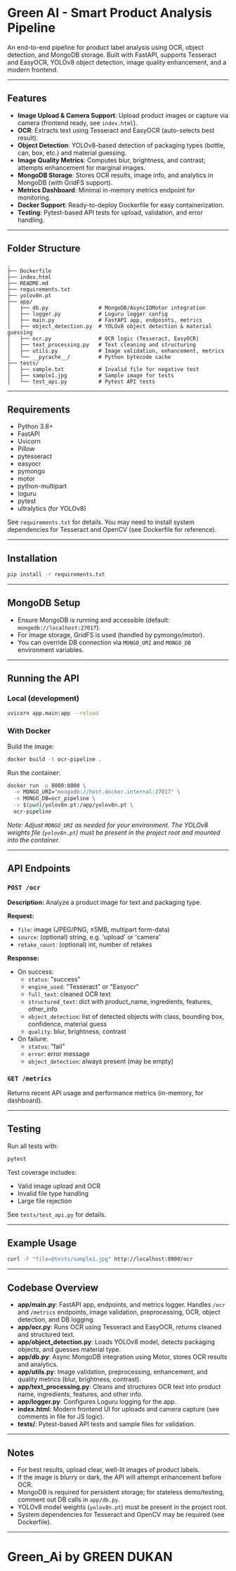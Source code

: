 
# Green AI - Smart Product Analysis Pipeline

An end-to-end pipeline for product label analysis using OCR, object detection, and MongoDB storage. Built with FastAPI, supports Tesseract and EasyOCR, YOLOv8 object detection, image quality enhancement, and a modern frontend.

---

## Features

- **Image Upload & Camera Support**: Upload product images or capture via camera (frontend ready, see `index.html`).
- **OCR**: Extracts text using Tesseract and EasyOCR (auto-selects best result).
- **Object Detection**: YOLOv8-based detection of packaging types (bottle, can, box, etc.) and material guessing.
- **Image Quality Metrics**: Computes blur, brightness, and contrast; attempts enhancement for marginal images.
- **MongoDB Storage**: Stores OCR results, image info, and analytics in MongoDB (with GridFS support).
- **Metrics Dashboard**: Minimal in-memory metrics endpoint for monitoring.
- **Docker Support**: Ready-to-deploy Dockerfile for easy containerization.
- **Testing**: Pytest-based API tests for upload, validation, and error handling.

---

## Folder Structure

```
.
├── Dockerfile
├── index.html
├── README.md
├── requirements.txt
├── yolov8n.pt
├── app/
│   ├── db.py                # MongoDB/AsyncIOMotor integration
│   ├── logger.py            # Loguru logger config
│   ├── main.py              # FastAPI app, endpoints, metrics
│   ├── object_detection.py  # YOLOv8 object detection & material guessing
│   ├── ocr.py               # OCR logic (Tesseract, EasyOCR)
│   ├── text_processing.py   # Text cleaning and structuring
│   ├── utils.py             # Image validation, enhancement, metrics
│   └── __pycache__/         # Python bytecode cache
├── tests/
│   ├── sample.txt           # Invalid file for negative test
│   ├── sample1.jpg          # Sample image for tests
│   └── test_api.py          # Pytest API tests
```

---

## Requirements

- Python 3.8+
- FastAPI
- Uvicorn
- Pillow
- pytesseract
- easyocr
- pymongo
- motor
- python-multipart
- loguru
- pytest
- ultralytics (for YOLOv8)

See `requirements.txt` for details. You may need to install system dependencies for Tesseract and OpenCV (see Dockerfile for reference).

---

## Installation

```bash
pip install -r requirements.txt
```

---

## MongoDB Setup

- Ensure MongoDB is running and accessible (default: `mongodb://localhost:27017`).
- For image storage, GridFS is used (handled by pymongo/motor).
- You can override DB connection via `MONGO_URI` and `MONGO_DB` environment variables.

---

## Running the API

### Local (development)

```bash
uvicorn app.main:app --reload
```

### With Docker

Build the image:

```bash
docker build -t ocr-pipeline .
```

Run the container:

```bash
docker run -p 8000:8000 \
  -e MONGO_URI="mongodb://host.docker.internal:27017" \
  -e MONGO_DB=ocr_pipeline \
  -v $(pwd)/yolov8n.pt:/app/yolov8n.pt \
  ocr-pipeline
```

*Note: Adjust `MONGO_URI` as needed for your environment. The YOLOv8 weights file (`yolov8n.pt`) must be present in the project root and mounted into the container.*

---

## API Endpoints

### `POST /ocr`

**Description:**
Analyze a product image for text and packaging type.

**Request:**
- `file`: image (JPEG/PNG, ≤5MB, multipart form-data)
- `source`: (optional) string, e.g. 'upload' or 'camera'
- `retake_count`: (optional) int, number of retakes

**Response:**
- On success:
  - `status`: "success"
  - `engine_used`: "Tesseract" or "Easyocr"
  - `full_text`: cleaned OCR text
  - `structured_text`: dict with product_name, ingredients, features, other_info
  - `object_detection`: list of detected objects with class, bounding box, confidence, material guess
  - `quality`: blur, brightness, contrast
- On failure:
  - `status`: "fail"
  - `error`: error message
  - `object_detection`: always present (may be empty)

### `GET /metrics`

Returns recent API usage and performance metrics (in-memory, for dashboard).

---

## Testing

Run all tests with:

```bash
pytest
```

Test coverage includes:
- Valid image upload and OCR
- Invalid file type handling
- Large file rejection

See `tests/test_api.py` for details.

---

## Example Usage

```bash
curl -F "file=@tests/sample1.jpg" http://localhost:8000/ocr
```

---

## Codebase Overview

- **app/main.py**: FastAPI app, endpoints, and metrics logger. Handles `/ocr` and `/metrics` endpoints, image validation, preprocessing, OCR, object detection, and DB logging.
- **app/ocr.py**: Runs OCR using Tesseract and EasyOCR, returns cleaned and structured text.
- **app/object_detection.py**: Loads YOLOv8 model, detects packaging objects, and guesses material type.
- **app/db.py**: Async MongoDB integration using Motor, stores OCR results and analytics.
- **app/utils.py**: Image validation, preprocessing, enhancement, and quality metrics (blur, brightness, contrast).
- **app/text_processing.py**: Cleans and structures OCR text into product name, ingredients, features, and other info.
- **app/logger.py**: Configures Loguru logging for the app.
- **index.html**: Modern frontend UI for uploads and camera capture (see comments in file for JS logic).
- **tests/**: Pytest-based API tests and sample files for validation.

---

## Notes

- For best results, upload clear, well-lit images of product labels.
- If the image is blurry or dark, the API will attempt enhancement before OCR.
- MongoDB is required for persistent storage; for stateless demo/testing, comment out DB calls in `app/db.py`.
- YOLOv8 model weights (`yolov8n.pt`) must be present in the project root.
- System dependencies for Tesseract and OpenCV may be required (see Dockerfile).

---

# Green_Ai by GREEN DUKAN 
